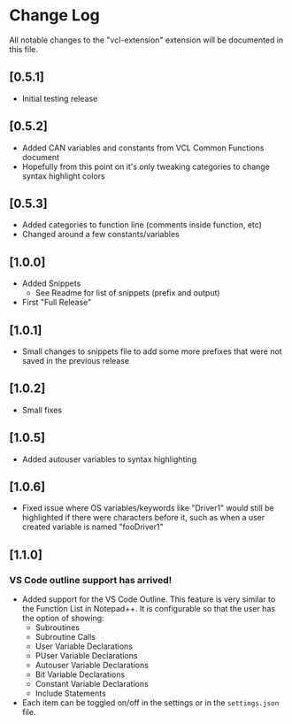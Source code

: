 # Change Log

All notable changes to the "vcl-extension" extension will be documented in this file.


## [0.5.1]

- Initial testing release

## [0.5.2]

- Added CAN variables and constants from VCL Common Functions document
- Hopefully from this point on it's only tweaking categories to change syntax highlight colors

## [0.5.3]

- Added categories to function line (comments inside function, etc)
- Changed around a few constants/variables

## [1.0.0]

- Added Snippets
    - See Readme for list of snippets (prefix and output)
- First "Full Release"

## [1.0.1]

- Small changes to snippets file to add some more prefixes that were not saved in the previous release

## [1.0.2]

- Small fixes

## [1.0.5]

- Added autouser variables to syntax highlighting

## [1.0.6]

- Fixed issue where OS variables/keywords like "Driver1" would still be highlighted if there were characters before it, such as when a user created variable is named "fooDriver1"

## [1.1.0]

### VS Code outline support has arrived!
- Added support for the VS Code Outline. This feature is very similar to the Function List in Notepad++. It is configurable so that the user has the option of showing: 
    - Subroutines
    - Subroutine Calls
    - User Variable Declarations
    - PUser Variable Declarations
    - Autouser Variable Declarations
    - Bit Variable Declarations
    - Constant Variable Declarations
    - Include Statements
- Each item can be toggled on/off in the settings or in the `settings.json` file.